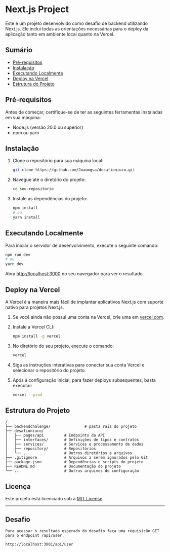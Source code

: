 # Next.js Project

Este é um projeto desenvolvido como desafio de backend utilizando Next.js. Ele inclui todas as orientações necessárias para o deploy da aplicação tanto em ambiente local quanto na Vercel.

## Sumário

- [Pré-requisitos](#pré-requisitos)
- [Instalação](#instalação)
- [Executando Localmente](#executando-localmente)
- [Deploy na Vercel](#deploy-na-vercel)
- [Estrutura do Projeto](#estrutura-do-projeto)

## Pré-requisitos

Antes de começar, certifique-se de ter as seguintes ferramentas instaladas em sua máquina:

- Node.js (versão 20.0 ou superior)
- npm ou yarn

## Instalação

1. Clone o repositório para sua máquina local:

    ```bash
    git clone https://github.com/Joaomgsa/desafioniuco.git
    ```

2. Navegue até o diretório do projeto:

    ```bash
    cd seu-repositorio
    ```

3. Instale as dependências do projeto:

    ```bash
    npm install
    # ou
    yarn install
    ```

## Executando Localmente

Para iniciar o servidor de desenvolvimento, execute o seguinte comando:

```bash
npm run dev
# ou
yarn dev
```

Abra [http://localhost:3000](http://localhost:3000) no seu navegador para ver o resultado.

## Deploy na Vercel

A Vercel é a maneira mais fácil de implantar aplicativos Next.js com suporte nativo para projetos Next.js.

1. Se você ainda não possui uma conta na Vercel, crie uma em [vercel.com](https://vercel.com).

2. Instale a Vercel CLI:

    ```bash
    npm install -g vercel
    ```

3. No diretório do seu projeto, execute o comando:

    ```bash
    vercel
    ```

4. Siga as instruções interativas para conectar sua conta Vercel e selecionar o repositório do projeto.

5. Após a configuração inicial, para fazer deploys subsequentes, basta executar:

    ```bash
    vercel --prod
    ```

## Estrutura do Projeto

```plaintext
/.
├── backendchalenge/               # pasta raiz do projeto
├── desafioniuco/
│   ├── pages/api         # Endpoints da API
│   ├── interfaces/       # Definições de tipos e contratos
│   ├── services/         # Services e processamento de dados
│   ├── repository/       # Repositórios 
│   └── ...               # Outros diretórios e arquivos
├── .gitignore            # Arquivos a serem ignorados pelo Git
├── package.json          # Dependências e scripts do projeto
├── README.md             # Documentação do projeto
└── ...                   # Outros arquivos de configuração
```

## Licença

Este projeto está licenciado sob a [MIT License](LICENSE).

---


## Desafio

    Para acessar o resultado esperado do desafio faça uma requisição GET para o endpoint /api/user.

    http://localhost:3001/api/user